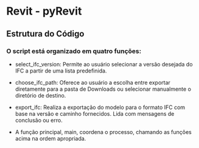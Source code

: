 # Revit - pyRevit
## Estrutura do Código
### O script está organizado em quatro funções:

- select_ifc_version: Permite ao usuário selecionar a versão desejada do IFC a partir de uma lista predefinida.

- choose_ifc_path: Oferece ao usuário a escolha entre exportar diretamente para a pasta de Downloads ou selecionar manualmente o diretório de destino.

- export_ifc: Realiza a exportação do modelo para o formato IFC com base na versão e caminho fornecidos. Lida com mensagens de conclusão ou erro.

- A função principal, main, coordena o processo, chamando as funções acima na ordem apropriada.

